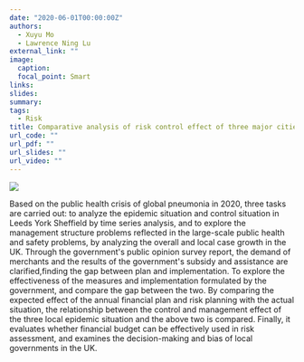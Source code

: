 ```yaml
---
date: "2020-06-01T00:00:00Z"
authors:
  - Xuyu Mo
  - Lawrence Ning Lu
external_link: ""
image:
  caption:
  focal_point: Smart
links:
slides:
summary:
tags:
  - Risk
title: Comparative analysis of risk control effect of three major cities in Yorkshire under covid-19
url_code: ""
url_pdf: ""
url_slides: ""
url_video: ""
---
```


![](plot1.png)

Based on the public health crisis of global pneumonia in 2020, three tasks are carried out: to analyze the epidemic situation and control situation in Leeds York Sheffield by time series analysis, and to explore the management structure problems reflected in the large-scale public health and safety problems, by analyzing the overall and local case growth in the UK. Through the government's public opinion survey report, the demand of merchants and the results of the government's subsidy and assistance are clarified,finding the gap between plan and implementation. To explore the effectiveness of the measures and implementation formulated by the government, and compare the gap between the two. By comparing the expected effect of the annual financial plan and risk planning with the actual situation, the relationship between the control and management effect of the three local epidemic situation and the above two is compared. Finally, it evaluates whether financial budget can be effectively used in risk assessment, and examines the decision-making and bias of local governments in the UK.
